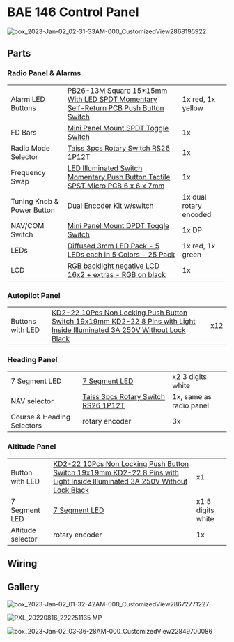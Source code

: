 # BAE 146 Control Panel

![box_2023-Jan-02_02-31-33AM-000_CustomizedView2868195922](https://user-images.githubusercontent.com/131580/210193589-2818c8e0-bbcb-4c62-88e0-2b58e8e6ed8f.jpg)


## Parts
### Radio Panel & Alarms

||||
|-|-|-|
|Alarm LED Buttons	| [PB26-13M Square 15*15mm With LED SPDT Momentary Self-Return PCB Push Button Switch](https://www.aliexpress.us/item/2251832813241589.html) |	1x red, 1x yellow	|
|FD Bars	| [Mini Panel Mount SPDT Toggle Switch](https://www.adafruit.com/product/3221)|	1x	|
|Radio Mode Selector	|[Taiss 3pcs Rotary Switch RS26 1P12T](https://www.amazon.com/dp/B074WMC9C8?ref_=pe_386300_442746000_DDT_E_DDE_dt_1&th=1) |	1x	|
|Frequency Swap|[LED Illuminated Switch Momentary Push Button Tactile SPST Micro PCB 6 x 6 x 7mm](https://www.ebay.co.uk/itm/165153295027)|1x|
|Tuning Knob & Power Button|[Dual Encoder Kit w/switch](https://www.propwashsim.com/store/dual-encoder-kit)|1x dual rotary encoded|
|NAV/COM Switch|[Mini Panel Mount DPDT Toggle Switch](https://www.adafruit.com/product/3220)|1x DP|
|LEDs|[Diffused 3mm LED Pack - 5 LEDs each in 5 Colors - 25 Pack](https://www.adafruit.com/product/4202)|1x red, 1x green|
|LCD|[RGB backlight negative LCD 16x2 + extras - RGB on black](https://www.adafruit.com/product/399)|1x|


### Autopilot Panel
||||
|-|-|-|
|Buttons with LED|[KD2-22 10Pcs Non Locking Push Button Switch 19x19mm KD2-22 8 Pins with Light Inside Illuminated 3A 250V Without Lock Black](https://www.amazon.com/gp/product/B07CXN14QV/ref=ppx_yo_dt_b_search_asin_title?ie=UTF8&psc=1)|x12|

### Heading Panel
||||
|-|-|-|
|7 Segment LED|[7 Segment LED](https://www.propwashsim.com/store/7segled)|x2 3 digits white|
|NAV selector|[Taiss 3pcs Rotary Switch RS26 1P12T](https://www.amazon.com/dp/B074WMC9C8?ref_=pe_386300_442746000_DDT_E_DDE_dt_1&th=1)|1x, same as radio panel|
|Course & Heading Selectors|rotary encoder|3x|

### Altitude Panel
||||
|-|-|-|
|Button with LED|[KD2-22 10Pcs Non Locking Push Button Switch 19x19mm KD2-22 8 Pins with Light Inside Illuminated 3A 250V Without Lock Black](https://www.amazon.com/gp/product/B07CXN14QV/ref=ppx_yo_dt_b_search_asin_title?ie=UTF8&psc=1)|x1|
|7 Segment LED|[7 Segment LED](https://www.propwashsim.com/store/7segled)|x1 5 digits white|
|Altitude selector|rotary encoder|1x|


## Wiring



## Gallery

![box_2023-Jan-02_01-32-42AM-000_CustomizedView28672771227](https://user-images.githubusercontent.com/131580/210193592-95bdb8e3-41bc-42f8-bf86-e8c1163fb571.jpg)

![PXL_20220816_222251135 MP](https://user-images.githubusercontent.com/131580/210194150-04224985-87d7-4500-a0fc-10ae9fdd6f5d.jpg)

![box_2023-Jan-02_03-36-28AM-000_CustomizedView22849700086](https://user-images.githubusercontent.com/131580/210194112-c9b5376b-5c2c-44ac-94b8-7276cb43d5f8.jpg)

